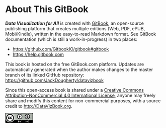 # About This GitBook

***Data Visualization for All*** is created with [GitBook](http://gitbook.com), an open-source publishing platform that creates multiple editions (Web, PDF, ePUB, Mobi/Kindle), written in the easy-to-read Markdown format. See GitBook documentation (which is still a work-in-progress) in two places:
- https://github.com/GitbookIO/gitbook#gitbook
- https://help.gitbook.com

This book is hosted on the free GitBook.com platform. Updates are automatically generated when the author makes changes to the master branch of its linked GitHub repository: https://github.com/JackDougherty/datavizbook

Since this open-access book is shared under a [Creative Commons Attribution-NonCommercial 4.0 International License](http://creativecommons.org/licenses/by-nc/4.0), anyone may freely share and modify this content for non-commercial purposes, with a source credit to http://DataVizBook.org.

![Creative Commons by-nc image](../cc-by-nc.png)
